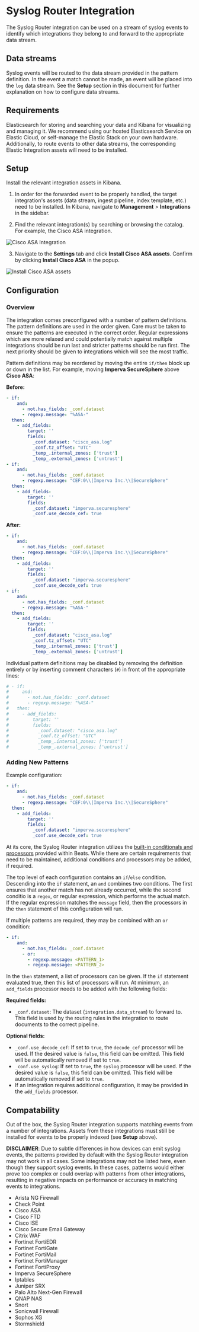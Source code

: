 # Syslog Router Integration

The Syslog Router integration can be used on a stream of syslog events to
identify which integrations they belong to and forward to the appropriate
data stream.

## Data streams

Syslog events will be routed to the data stream provided in the pattern
definition. In the event a match cannot be made, an event will be placed
into the `log` data stream. See the **Setup** section in this document for
further explanation on how to configure data streams.

## Requirements

Elasticsearch for storing and searching your data and Kibana for visualizing
and managing it. We recommend using our hosted Elasticsearch Service on
Elastic Cloud, or self-manage the Elastic Stack on your own hardware.
Additionally, to route events to other data streams, the corresponding
Elastic Integration assets will need to be installed.

## Setup

Install the relevant integration assets in Kibana.

1. In order for the forwarded event to be properly handled, the target integration's assets (data stream, ingest pipeline, index template, etc.) need to be installed. In Kibana, navigate to **Management** > **Integrations** in the sidebar.

2. Find the relevant integration(s) by searching or browsing the catalog. For example, the Cisco ASA integration. 

![Cisco ASA Integration](../img/catalog-cisco-asa.png)

3. Navigate to the **Settings** tab and click **Install Cisco ASA assets**. Confirm by clicking **Install Cisco ASA** in the popup.

![Install Cisco ASA assets](../img/install-assets.png)

## Configuration

### Overview

The integration comes preconfigured with a number of pattern definitions. The
pattern definitions are used in the order given. Care must be taken to ensure
the patterns are executed in the correct order. Regular expressions which are
more relaxed and could potentially match against multiple integrations should be
run last and stricter patterns should be run first. The next priority should be
given to integrations which will see the most traffic.

Pattern definitions may be reordered by moving the entire `if/then` block up or
down in the list. For example, moving **Imperva SecureSphere** above **Cisco ASA**:

**Before:**

```yaml
- if:
    and:
      - not.has_fields: _conf.dataset
      - regexp.message: "%ASA-"
  then:
    - add_fields:
        target: ''
        fields:
          _conf.dataset: "cisco_asa.log"
          _conf.tz_offset: "UTC"
          _temp_.internal_zones: ['trust']
          _temp_.external_zones: ['untrust']
- if:
    and:
      - not.has_fields: _conf.dataset
      - regexp.message: "CEF:0\\|Imperva Inc.\\|SecureSphere"
  then:
    - add_fields:
        target: ''
        fields:
          _conf.dataset: "imperva.securesphere"
          _conf.use_decode_cef: true
```

**After:**

```yaml
- if:
    and:
      - not.has_fields: _conf.dataset
      - regexp.message: "CEF:0\\|Imperva Inc.\\|SecureSphere"
  then:
    - add_fields:
        target: ''
        fields:
          _conf.dataset: "imperva.securesphere"
          _conf.use_decode_cef: true
- if:
    and:
      - not.has_fields: _conf.dataset
      - regexp.message: "%ASA-"
  then:
    - add_fields:
        target: ''
        fields:
          _conf.dataset: "cisco_asa.log"
          _conf.tz_offset: "UTC"
          _temp_.internal_zones: ['trust']
          _temp_.external_zones: ['untrust']
```

Individual pattern definitions may be disabled by removing the definition
entirely or by inserting comment characters (`#`) in front of the appropriate lines:

```yaml
# - if:
#     and:
#       - not.has_fields: _conf.dataset
#       - regexp.message: "%ASA-"
#   then:
#     - add_fields:
#         target: ''
#         fields:
#           _conf.dataset: "cisco_asa.log"
#           _conf.tz_offset: "UTC"
#           _temp_.internal_zones: ['trust']
#           _temp_.external_zones: ['untrust']
```

### Adding New Patterns

Example configuration:

```yaml
- if:
    and:
      - not.has_fields: _conf.dataset
      - regexp.message: "CEF:0\\|Imperva Inc.\\|SecureSphere"
  then:
    - add_fields:
        target: ''
        fields:
          _conf.dataset: "imperva.securesphere"
          _conf.use_decode_cef: true
```

At its core, the Syslog Router integration utilizes the [built-in conditionals and processors](https://www.elastic.co/guide/en/beats/filebeat/current/defining-processors.html)
provided within Beats. While there are certain requirements that need to be
maintained, additional conditions and processors may be added, if required.

The top level of each configuration contains an `if`/`else` condition. Descending
into the `if` statement, an `and` combines two conditions. The first ensures that
another match has not already occurred, while the second conditio  is a `regex`,
or regular expression, which performs the actual match. If the regular expression
matches the `message` field, then the processors in the `then` statement of this
configuration will run.

If multiple patterns are required, they may be combined with an `or` condition:

```yaml
- if:
    and:
      - not.has_fields: _conf.dataset
      - or:
        - regexp.message: <PATTERN_1>
        - regexp.message: <PATTERN_2>
```

In the `then` statement, a list of processors can be given. If the `if` statement
evaluated true, then this list of processors will run. At minimum, an `add_fields`
processor needs to be added with the following fields:

**Required fields:**

- `_conf.dataset`: The dataset (`integration.data_stream`) to forward to. This field is used by the routing rules in the integration to route documents to the correct pipeline.

**Optional fields:**
- `_conf.use_decode_cef`: If set to `true`, the `decode_cef` processor will be used. If the desired value is `false`, this field can be omitted. This field will be automatically removed if set to `true`.
- `_conf.use_syslog`: If set to `true`, the `syslog` processor will be used. If the desired value is `false`, this field can be omitted. This field will be automatically removed if set to `true`.
- If an integration requires additional configuration, it may be provided in the `add_fields` processor.

## Compatability

Out of the box, the Syslog Router integration supports matching events from a
number of integrations. Assets from these integrations must still be installed
for events to be properly indexed (see **Setup** above).

**DISCLAIMER**: Due to subtle differences in how devices can emit syslog events,
the patterns provided by default with the Syslog Router integration may not work
in all cases. Some integrations may not be listed here, even though they support
syslog events. In these cases, patterns would either prove too complex or could
overlap with patterns from other integrations, resulting in negative impacts on
performance or accuracy in matching events to integrations.

- Arista NG Firewall
- Check Point
- Cisco ASA
- Cisco FTD
- Cisco ISE
- Cisco Secure Email Gateway
- Citrix WAF
- Fortinet FortiEDR
- Fortinet FortiGate
- Fortinet FortiMail
- Fortinet FortiManager
- Fortinet FortiProxy
- Imperva SecureSphere
- Iptables
- Juniper SRX
- Palo Alto Next-Gen Firewall
- QNAP NAS
- Snort
- Sonicwall Firewall
- Sophos XG
- Stormshield
